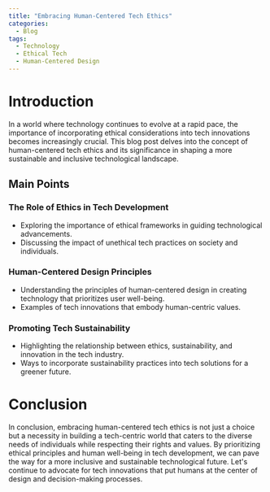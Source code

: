 ```yaml
---
title: "Embracing Human-Centered Tech Ethics"
categories:
  - Blog
tags:
  - Technology
  - Ethical Tech
  - Human-Centered Design
---
```


# Introduction
In a world where technology continues to evolve at a rapid pace, the importance of incorporating ethical considerations into tech innovations becomes increasingly crucial. This blog post delves into the concept of human-centered tech ethics and its significance in shaping a more sustainable and inclusive technological landscape.

## Main Points
### The Role of Ethics in Tech Development
- Exploring the importance of ethical frameworks in guiding technological advancements.
- Discussing the impact of unethical tech practices on society and individuals.

### Human-Centered Design Principles
- Understanding the principles of human-centered design in creating technology that prioritizes user well-being.
- Examples of tech innovations that embody human-centric values.

### Promoting Tech Sustainability
- Highlighting the relationship between ethics, sustainability, and innovation in the tech industry.
- Ways to incorporate sustainability practices into tech solutions for a greener future.

# Conclusion
In conclusion, embracing human-centered tech ethics is not just a choice but a necessity in building a tech-centric world that caters to the diverse needs of individuals while respecting their rights and values. By prioritizing ethical principles and human well-being in tech development, we can pave the way for a more inclusive and sustainable technological future. Let's continue to advocate for tech innovations that put humans at the center of design and decision-making processes.